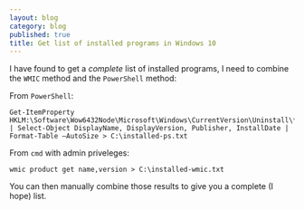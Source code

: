```yaml
---
layout: blog
category: blog
published: true
title: Get list of installed programs in Windows 10
---
```

I have found to get a *complete* list of installed programs, I need to combine the `WMIC` method and the `PowerShell` method:

From `PowerShell`:

    Get-ItemProperty HKLM:\Software\Wow6432Node\Microsoft\Windows\CurrentVersion\Uninstall\* | Select-Object DisplayName, DisplayVersion, Publisher, InstallDate | Format-Table –AutoSize > C:\installed-ps.txt

From `cmd` with admin priveleges:

    wmic product get name,version > C:\installed-wmic.txt
    
You can then manually combine those results to give you a complete (I hope) list.